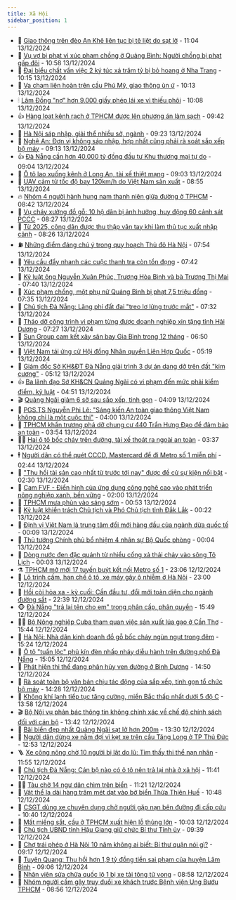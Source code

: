 ```yaml
---
title: Xã Hội
sidebar_position: 1
---
```


<!-- dantri-xa-hoi:START -->
- 🫣 [Giao thông trên đèo An Khê liên tục bị tê liệt do sạt lở](https://dantri.com.vn/xa-hoi/giao-thong-tren-deo-an-khe-lien-tuc-bi-te-liet-do-sat-lo-20241213173702681.htm) - 11:04 13/12/2024
- 💼 [Vụ vợ bị phạt vì xúc phạm chồng ở Quảng Bình: Người chồng bị phạt gấp đôi](https://dantri.com.vn/xa-hoi/vu-vo-bi-phat-vi-xuc-pham-chong-o-quang-binh-nguoi-chong-bi-phat-gap-doi-20241213172359021.htm) - 10:58 13/12/2024
- 🎊 [Đại biểu chất vấn việc 2 ký túc xá trăm tỷ bị bỏ hoang ở Nha Trang](https://dantri.com.vn/xa-hoi/dai-bieu-chat-van-viec-2-ky-tuc-xa-tram-ty-bi-bo-hoang-o-nha-trang-20241213165830487.htm) - 10:15 13/12/2024
- 🙉 [Va chạm liên hoàn trên cầu Phú Mỹ, giao thông ùn ứ](https://dantri.com.vn/xa-hoi/va-cham-lien-hoan-tren-cau-phu-my-giao-thong-un-u-20241213164808767.htm) - 10:13 13/12/2024
- 🕯 [Lâm Đồng &quot;nợ&quot; hơn 9.000 giấy phép lái xe vì thiếu phôi](https://dantri.com.vn/xa-hoi/lam-dong-no-hon-9000-giay-phep-lai-xe-vi-thieu-phoi-20241213164254882.htm) - 10:08 13/12/2024
- 👍 [Hàng loạt kênh rạch ở TPHCM được lên phương án làm sạch](https://dantri.com.vn/xa-hoi/hang-loat-kenh-rach-o-tphcm-duoc-len-phuong-an-lam-sach-20241213161556575.htm) - 09:42 13/12/2024
- 🤖 [Hà Nội sáp nhập, giải thể nhiều sở, ngành](https://dantri.com.vn/xa-hoi/ha-noi-sap-nhap-giai-the-nhieu-so-nganh-20241211200951883.htm) - 09:23 13/12/2024
- 🙉 [Nghệ An: Đơn vị không sáp nhập, hợp nhất cũng phải rà soát sắp xếp bộ máy](https://dantri.com.vn/xa-hoi/nghe-an-don-vi-khong-sap-nhap-hop-nhat-cung-phai-ra-soat-sap-xep-bo-may-20241213124932670.htm) - 09:13 13/12/2024
- 👍 [Đà Nẵng cần hơn 40.000 tỷ đồng đầu tư Khu thương mại tự do](https://dantri.com.vn/xa-hoi/da-nang-can-hon-40000-ty-dong-dau-tu-khu-thuong-mai-tu-do-20241213153825237.htm) - 09:04 13/12/2024
- 🗽 [Ô tô lao xuống kênh ở Long An, tài xế thiệt mạng](https://dantri.com.vn/xa-hoi/o-to-lao-xuong-kenh-o-long-an-tai-xe-thiet-mang-20241213134847627.htm) - 09:03 13/12/2024
- 🗽 [UAV cảm tử tốc độ bay 120km/h do Việt Nam sản xuất](https://dantri.com.vn/xa-hoi/uav-cam-tu-toc-do-bay-120kmh-do-viet-nam-san-xuat-20241213123909122.htm) - 08:55 13/12/2024
- 🔥 [Nhóm 4 người hành hung nam thanh niên giữa đường ở TPHCM](https://dantri.com.vn/xa-hoi/nhom-4-nguoi-hanh-hung-nam-thanh-nien-giua-duong-o-tphcm-20241213144843590.htm) - 08:42 13/12/2024
- 🦒 [Vụ cháy xưởng đồ gỗ: 10 hộ dân bị ảnh hưởng, huy động 60 cảnh sát PCCC](https://dantri.com.vn/xa-hoi/vu-chay-xuong-do-go-10-ho-dan-bi-anh-huong-huy-dong-60-canh-sat-pccc-20241213130124301.htm) - 08:27 13/12/2024
- 🧐 [Từ 2025, công dân được thu thập vân tay khi làm thủ tục xuất nhập cảnh](https://dantri.com.vn/xa-hoi/tu-2025-cong-dan-duoc-thu-thap-van-tay-khi-lam-thu-tuc-xuat-nhap-canh-20241213125726845.htm) - 08:26 13/12/2024
- ⛽️ [Những điểm đáng chú ý trong quy hoạch Thủ đô Hà Nội](https://dantri.com.vn/xa-hoi/nhung-diem-dang-chu-y-trong-quy-hoach-thu-do-ha-noi-20241213132633032.htm) - 07:54 13/12/2024
- 🚀 [Yêu cầu đẩy nhanh các cuộc thanh tra còn tồn đọng](https://dantri.com.vn/xa-hoi/yeu-cau-day-nhanh-cac-cuoc-thanh-tra-con-ton-dong-20241213143417841.htm) - 07:42 13/12/2024
- 🦒 [Kỷ luật ông Nguyễn Xuân Phúc, Trương Hòa Bình và bà Trương Thị Mai](https://dantri.com.vn/xa-hoi/ky-luat-ong-nguyen-xuan-phuc-truong-hoa-binh-va-ba-truong-thi-mai-20241213135301797.htm) - 07:40 13/12/2024
- 🦅 [Xúc phạm chồng, một phụ nữ Quảng Bình bị phạt 7,5 triệu đồng](https://dantri.com.vn/xa-hoi/xuc-pham-chong-mot-phu-nu-quang-binh-bi-phat-75-trieu-dong-20241213133436674.htm) - 07:35 13/12/2024
- 🚀 [Chủ tịch Đà Nẵng: Lãng phí đất đai &quot;treo lơ lửng trước mắt&quot;](https://dantri.com.vn/xa-hoi/chu-tich-da-nang-lang-phi-dat-dai-treo-lo-lung-truoc-mat-20241213125117737.htm) - 07:32 13/12/2024
- 🦅 [Tháo dỡ công trình vi phạm từng được doanh nghiệp xin tặng tỉnh Hải Dương](https://dantri.com.vn/xa-hoi/thao-do-cong-trinh-vi-pham-tung-duoc-doanh-nghiep-xin-tang-tinh-hai-duong-20241213135631464.htm) - 07:27 13/12/2024
- 🤠 [Sun Group cam kết xây sân bay Gia Bình trong 12 tháng](https://dantri.com.vn/xa-hoi/sun-group-cam-ket-xay-san-bay-gia-binh-trong-12-thang-20241213131244850.htm) - 06:50 13/12/2024
- 💄 [Việt Nam tái ứng cử Hội đồng Nhân quyền Liên Hợp Quốc](https://dantri.com.vn/xa-hoi/viet-nam-tai-ung-cu-hoi-dong-nhan-quyen-lien-hop-quoc-20241213121624857.htm) - 05:19 13/12/2024
- 🥷 [Giám đốc Sở KH&amp;ĐT Đà Nẵng giải trình 3 dự án dang dở trên đất &quot;kim cương&quot;](https://dantri.com.vn/xa-hoi/giam-doc-so-khdt-da-nang-giai-trinh-3-du-an-dang-do-tren-dat-kim-cuong-20241213112510874.htm) - 05:12 13/12/2024
- 👍 [Ba lãnh đạo Sở KH&amp;CN Quảng Ngãi có vi phạm đến mức phải kiểm điểm, kỷ luật](https://dantri.com.vn/xa-hoi/ba-lanh-dao-so-khcn-quang-ngai-co-vi-pham-den-muc-phai-kiem-diem-ky-luat-20241213113040453.htm) - 04:51 13/12/2024
- 🎬 [Quảng Ngãi giảm 6 sở sau sắp xếp, tinh gọn](https://dantri.com.vn/xa-hoi/quang-ngai-giam-6-so-sau-sap-xep-tinh-gon-20241213103313775.htm) - 04:09 13/12/2024
- 🦒 [PGS.TS Nguyễn Phi Lê: &quot;Sáng kiến An toàn giao thông Việt Nam không chỉ là một cuộc thi&quot;](https://dantri.com.vn/xa-hoi/pgsts-nguyen-phi-le-sang-kien-an-toan-giao-thong-viet-nam-khong-chi-la-mot-cuoc-thi-20241213003519921.htm) - 04:00 13/12/2024
- 🌊 [TPHCM khẩn trương phá dỡ chung cư 440 Trần Hưng Đạo để đảm bảo an toàn](https://dantri.com.vn/xa-hoi/tphcm-khan-truong-pha-do-chung-cu-440-tran-hung-dao-de-dam-bao-an-toan-20241212135812554.htm) - 03:54 13/12/2024
- 🧑‍💻 [Hai ô tô bốc cháy trên đường, tài xế thoát ra ngoài an toàn](https://dantri.com.vn/xa-hoi/hai-o-to-boc-chay-tren-duong-tai-xe-thoat-ra-ngoai-an-toan-20241213102139276.htm) - 03:37 13/12/2024
- 🕴 [Người dân có thể quét CCCD, Mastercard để đi Metro số 1 miễn phí](https://dantri.com.vn/xa-hoi/nguoi-dan-co-the-quet-cccd-mastercard-de-di-metro-so-1-mien-phi-20241213093830240.htm) - 02:44 13/12/2024
- 🤔 [&quot;Thu hồi tài sản cao nhất từ trước tới nay&quot; được đề cử sự kiện nổi bật](https://dantri.com.vn/xa-hoi/thu-hoi-tai-san-cao-nhat-tu-truoc-toi-nay-duoc-de-cu-su-kien-noi-bat-20241213090801021.htm) - 02:30 13/12/2024
- 💄 [Cam FVF - Điển hình của ứng dụng công nghệ cao vào phát triển nông nghiệp xanh, bền vững](https://dantri.com.vn/xa-hoi/cam-fvf-dien-hinh-cua-ung-dung-cong-nghe-cao-vao-phat-trien-nong-nghiep-xanh-ben-vung-20241212225752023.htm) - 02:00 13/12/2024
- 🧠 [TPHCM mưa phùn vào sáng sớm](https://dantri.com.vn/xa-hoi/tphcm-mua-phun-vao-sang-som-20241213073909121.htm) - 00:53 13/12/2024
- 🦣 [Kỷ luật khiển trách Chủ tịch và Phó Chủ tịch tỉnh Đắk Lắk](https://dantri.com.vn/xa-hoi/ky-luat-khien-trach-chu-tich-va-pho-chu-tich-tinh-dak-lak-20241213071247556.htm) - 00:22 13/12/2024
- 💫 [Định vị Việt Nam là trung tâm đổi mới hàng đầu của ngành dừa quốc tế](https://dantri.com.vn/xa-hoi/dinh-vi-viet-nam-la-trung-tam-doi-moi-hang-dau-cua-nganh-dua-quoc-te-20241213061256944.htm) - 00:09 13/12/2024
- 🚀 [Thủ tướng Chính phủ bổ nhiệm 4 nhân sự Bộ Quốc phòng](https://dantri.com.vn/xa-hoi/thu-tuong-chinh-phu-bo-nhiem-4-nhan-su-bo-quoc-phong-20241213065632129.htm) - 00:04 13/12/2024
- 🤔 [Dòng nước đen đặc quánh từ nhiều cống xả thải chảy vào sông Tô Lịch](https://dantri.com.vn/xa-hoi/dong-nuoc-den-dac-quanh-tu-nhieu-cong-xa-thai-chay-vao-song-to-lich-20241212080037791.htm) - 00:03 13/12/2024
- ⚗️ [TPHCM mở mới 17 tuyến buýt kết nối Metro số 1](https://dantri.com.vn/xa-hoi/tphcm-mo-moi-17-tuyen-buyt-ket-noi-metro-so-1-20241212202220908.htm) - 23:06 12/12/2024
- 🫶 [Lộ trình cấm, hạn chế ô tô, xe máy gây ô nhiễm ở Hà Nội](https://dantri.com.vn/xa-hoi/lo-trinh-cam-han-che-o-to-xe-may-gay-o-nhiem-o-ha-noi-20241212205709501.htm) - 23:00 12/12/2024
- 🌮 [Hồi còi hỏa xa - kỳ cuối: Cần đầu tư, đổi mới toàn diện cho ngành đường sắt](https://dantri.com.vn/xa-hoi/hoi-coi-hoa-xa-ky-cuoi-can-dau-tu-doi-moi-toan-dien-cho-nganh-duong-sat-20241212224111050.htm) - 22:39 12/12/2024
- 🐵 [Đà Nẵng &quot;trả lại tên cho em&quot; trong phân cấp, phân quyền](https://dantri.com.vn/xa-hoi/da-nang-tra-lai-ten-cho-em-trong-phan-cap-phan-quyen-20241212215849228.htm) - 15:49 12/12/2024
- 🧑‍🏫 [Bộ Nông nghiệp Cuba tham quan việc sản xuất lúa gạo ở Cần Thơ](https://dantri.com.vn/xa-hoi/bo-nong-nghiep-cuba-tham-quan-viec-san-xuat-lua-gao-o-can-tho-20241212210543825.htm) - 15:44 12/12/2024
- 💫 [Hà Nội: Nhà dân kinh doanh đồ gỗ bốc cháy ngùn ngụt trong đêm](https://dantri.com.vn/xa-hoi/ha-noi-nha-dan-kinh-doanh-do-go-boc-chay-ngun-ngut-trong-dem-20241212221614298.htm) - 15:24 12/12/2024
- 🦩 [Ô tô &quot;tuần lộc&quot; phủ kín đèn nhấp nháy diễu hành trên đường phố Đà Nẵng](https://dantri.com.vn/xa-hoi/o-to-tuan-loc-phu-kin-den-nhap-nhay-dieu-hanh-tren-duong-pho-da-nang-20241212200916389.htm) - 15:05 12/12/2024
- 🦄 [Phát hiện thi thể đang phân hủy ven đường ở Bình Dương](https://dantri.com.vn/xa-hoi/phat-hien-thi-the-dang-phan-huy-ven-duong-o-binh-duong-20241212210459188.htm) - 14:50 12/12/2024
- 💂 [Rà soát toàn bộ văn bản chịu tác động của sắp xếp, tinh gọn tổ chức bộ máy](https://dantri.com.vn/xa-hoi/ra-soat-toan-bo-van-ban-chiu-tac-dong-cua-sap-xep-tinh-gon-to-chuc-bo-may-20241212212508122.htm) - 14:28 12/12/2024
- 💄 [Không khí lạnh tiếp tục tăng cường, miền Bắc thấp nhất dưới 5 độ C](https://dantri.com.vn/xa-hoi/khong-khi-lanh-tiep-tuc-tang-cuong-mien-bac-thap-nhat-duoi-5-do-c-20241212204213027.htm) - 13:58 12/12/2024
- 🎬 [Bộ Nội vụ phản bác thông tin không chính xác về chế độ chính sách đối với cán bộ](https://dantri.com.vn/xa-hoi/bo-noi-vu-phan-bac-thong-tin-khong-chinh-xac-ve-che-do-chinh-sach-doi-voi-can-bo-20241212204113253.htm) - 13:42 12/12/2024
- 👀 [Bãi biển đẹp nhất Quảng Ngãi sạt lở hơn 200m](https://dantri.com.vn/xa-hoi/bai-bien-dep-nhat-quang-ngai-sat-lo-hon-200m-20241212161244884.htm) - 13:30 12/12/2024
- 💃 [Người dân dừng xe nằm đợi vì kẹt xe trên cầu Tăng Long ở TP Thủ Đức](https://dantri.com.vn/xa-hoi/nguoi-dan-dung-xe-nam-doi-vi-ket-xe-tren-cau-tang-long-o-tp-thu-duc-20241212185832935.htm) - 12:53 12/12/2024
- 🪜 [Xe công nông chở 10 người bị lật do lũ: Tìm thấy thi thể nạn nhân](https://dantri.com.vn/xa-hoi/xe-cong-nong-cho-10-nguoi-bi-lat-do-lu-tim-thay-thi-the-nan-nhan-20241212163404974.htm) - 11:55 12/12/2024
- 📝 [Chủ tịch Đà Nẵng: Cán bộ nào có ô tô nên trả lại nhà ở xã hội](https://dantri.com.vn/xa-hoi/chu-tich-da-nang-can-bo-nao-co-o-to-nen-tra-lai-nha-o-xa-hoi-20241212172208771.htm) - 11:41 12/12/2024
- 🧑‍💻 [Tàu chở 14 ngư dân chìm trên biển](https://dantri.com.vn/xa-hoi/tau-cho-14-ngu-dan-chim-tren-bien-20241212170910280.htm) - 11:21 12/12/2024
- 👺 [Vật thể lạ dài hàng trăm mét dạt vào bờ biển Thừa Thiên Huế](https://dantri.com.vn/xa-hoi/vat-the-la-dai-hang-tram-met-dat-vao-bo-bien-thua-thien-hue-20241212172630594.htm) - 10:48 12/12/2024
- 🌮 [CSGT dùng xe chuyên dụng chở người gặp nạn bên đường đi cấp cứu](https://dantri.com.vn/xa-hoi/csgt-dung-xe-chuyen-dung-cho-nguoi-gap-nan-ben-duong-di-cap-cuu-20241212171755371.htm) - 10:40 12/12/2024
- 🤭 [Mất miếng sắt, cầu ở TPHCM xuất hiện lỗ thủng lớn](https://dantri.com.vn/xa-hoi/mat-mieng-sat-cau-o-tphcm-xuat-hien-lo-thung-lon-20241212165851319.htm) - 10:03 12/12/2024
- 💪 [Chủ tịch UBND tỉnh Hậu Giang giữ chức Bí thư Tỉnh ủy](https://dantri.com.vn/xa-hoi/chu-tich-ubnd-tinh-hau-giang-giu-chuc-bi-thu-tinh-uy-20241212161737455.htm) - 09:39 12/12/2024
- 🧰 [Chợ trái phép ở Hà Nội 10 năm không ai biết: Bí thư quận nói gì?](https://dantri.com.vn/xa-hoi/cho-trai-phep-o-ha-noi-10-nam-khong-ai-biet-bi-thu-quan-noi-gi-20241212155215994.htm) - 09:17 12/12/2024
- 🤡 [Tuyên Quang: Thu hồi hơn 1,9 tỷ đồng tiền sai phạm của huyện Lâm Bình](https://dantri.com.vn/xa-hoi/tuyen-quang-thu-hoi-hon-19-ty-dong-tien-sai-pham-cua-huyen-lam-binh-20241212165035179.htm) - 09:06 12/12/2024
- 🦆 [Nhân viên sửa chữa quốc lộ 1 bị xe tải tông tử vong](https://dantri.com.vn/xa-hoi/nhan-vien-sua-chua-quoc-lo-1-bi-xe-tai-tong-tu-vong-20241212153418373.htm) - 08:58 12/12/2024
- 🦍 [Nhóm người cầm gậy truy đuổi xe khách trước Bệnh viện Ung Bướu TPHCM](https://dantri.com.vn/xa-hoi/nhom-nguoi-cam-gay-truy-duoi-xe-khach-truoc-benh-vien-ung-buou-tphcm-20241212154007179.htm) - 08:56 12/12/2024<!-- dantri-xa-hoi:END -->
